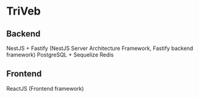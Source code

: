 # TriVeb




Backend
---------
NestJS + Fastify (NestJS Server Architecture Framework, Fastify backend framework)
PostgreSQL + Sequelize
Redis 

Frontend
---------
ReactJS (Frontend framework)
